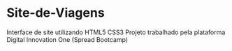 # Site-de-Viagens
Interface de site utilizando HTML5 CSS3
Projeto trabalhado pela plataforma Digital Innovation One (Spread Bootcamp)
